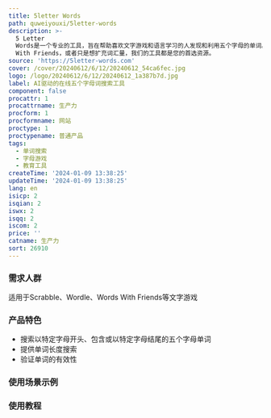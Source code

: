 ```yaml
---
title: 5letter Words
path: quweiyouxi/5letter-words
description: >-
  5 Letter
  Words是一个专业的工具，旨在帮助喜欢文字游戏和语言学习的人发现和利用五个字母的单词。不管你是在精通Scrabble、Wordle，还是征服Words
  With Friends，或者只是想扩充词汇量，我们的工具都是您的首选资源。
source: 'https://5letter-words.com'
cover: /cover/20240612/6/12/20240612_54ca6fec.jpg
logo: /logo/20240612/6/12/20240612_1a387b7d.jpg
label: AI驱动的在线五个字母词搜索工具
component: false
procattr: 1
procattrname: 生产力
procform: 1
procformname: 网站
proctype: 1
proctypename: 普通产品
tags:
  - 单词搜索
  - 字母游戏
  - 教育工具
createTime: '2024-01-09 13:38:25'
updateTime: '2024-01-09 13:38:25'
lang: en
isicp: 2
isqian: 2
iswx: 2
isqq: 2
iscom: 2
price: ''
catname: 生产力
sort: 26910
---
```




### 需求人群
适用于Scrabble、Wordle、Words With Friends等文字游戏

### 产品特色
- 搜索以特定字母开头、包含或以特定字母结尾的五个字母单词
- 提供单词长度搜索
- 验证单词的有效性

### 使用场景示例


### 使用教程


  
